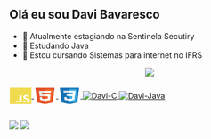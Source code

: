 ## Olá eu sou  Davi Bavaresco




- 🔭 Atualmente estagiando na Sentinela Secutiry
- 🌱 Estudando Java
- 📝 Estou cursando Sistemas para internet no IFRS


<div align="center">
  <a href="https://github.com/DaviBavaresco">
 <!-- <img height="180em" src="https://github-readme-stats.vercel.app/api?username=DaviBavaresco&show_icons=true&theme=dark&include_all_commits=true&count_private=true"/>-->
  <img height="180em" src="https://github-readme-stats.vercel.app/api/top-langs/?username=DaviBavaresco&layout=compact&langs_count=7&theme=dark"/>
</div>

<div style="display: inline_block"><br>
  <img align="center" alt="Davi-Js" height="30" width="40" src="https://raw.githubusercontent.com/devicons/devicon/master/icons/javascript/javascript-plain.svg">
  <img align="center" alt="Davi-HTML" height="30" width="40" src="https://raw.githubusercontent.com/devicons/devicon/master/icons/html5/html5-original.svg">
  <img align="center" alt="Davi-CSS" height="30" width="40" src="https://raw.githubusercontent.com/devicons/devicon/master/icons/css3/css3-original.svg">
  <img align="center" alt="Davi-C" height="30" width="40" src="https://cdn.jsdelivr.net/gh/devicons/devicon/icons/c/c-original.svg">
  <img align="center" alt="Davi-Java" height="30" width="40" src="https://cdn.jsdelivr.net/gh/devicons/devicon/icons/java/java-original-wordmark.svg">
  
  ##
  
  
</div>
<a href = "mailto:daviantoniobavaresco@gmail.com"><img src="https://img.shields.io/badge/-Gmail-%23333?style=for-the-badge&logo=gmail&logoColor=white" target="_blank"></a>
<a href="https://www.linkedin.com/in/davi-ant%C3%B4nio-73329a222/" target="_blank"><img src="https://img.shields.io/badge/-LinkedIn-%230077B5?style=for-the-badge&logo=linkedin&logoColor=white" target="_blank"></a>

<!--[Snake animation](https://github.com/DaviBavaresco/DaviBavaresco/blob/output/github-contribution-grid-snake.svg)-->
<div>

